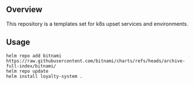 ## Overview

This repository is a templates set for k8s upset services and environments.

## Usage

```shell
helm repo add bitnami https://raw.githubusercontent.com/bitnami/charts/refs/heads/archive-full-index/bitnami/
helm repo update
helm install loyalty-system .
```
